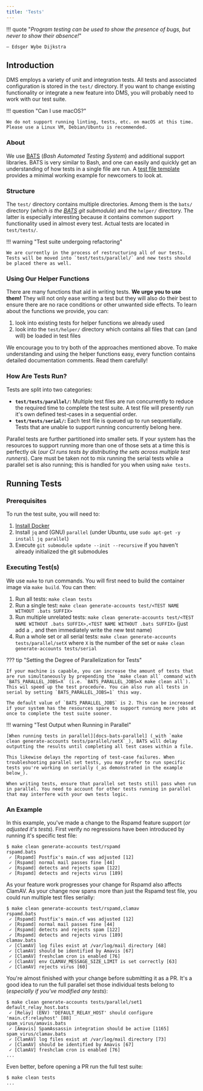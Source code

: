 ```yaml
---
title: 'Tests'
---
```


!!! quote "_Program testing can be used to show the presence of bugs, but never to show their absence!_"

    – Edsger Wybe Dijkstra

## Introduction

DMS employs a variety of unit and integration tests. All tests and associated configuration is stored in the `test/` directory. If you want to change existing functionality or integrate a new feature into DMS, you will probably need to work with our test suite.

!!! question "Can I use macOS?"

    We do not support running linting, tests, etc. on macOS at this time. Please use a Linux VM, Debian/Ubuntu is recommended.

### About

We use [BATS] (_Bash Automated Testing System_) and additional support libraries. BATS is very similar to Bash, and one can easily and quickly get an understanding of how tests in a single file are run. A [test file template][template-test] provides a minimal working example for newcomers to look at.

### Structure

The `test/` directory contains multiple directories. Among them is the `bats/` directory (_which is the [BATS] git submodule_) and the `helper/` directory. The latter is especially interesting because it contains common support functionality used in almost every test. Actual tests are located in `test/tests/`.

!!! warning "Test suite undergoing refactoring"

    We are currently in the process of restructuring all of our tests. Tests will be moved into `test/tests/parallel/` and new tests should be placed there as well.

### Using Our Helper Functions

There are many functions that aid in writing tests. **We urge you to use them!** They will not only ease writing a test but they will also do their best to ensure there are no race conditions or other unwanted side effects. To learn about the functions we provide, you can:

1. look into existing tests for helper functions we already used
2. look into the `test/helper/` directory which contains all files that can (and will) be loaded in test files

We encourage you to try both of the approaches mentioned above. To make understanding and using the helper functions easy, every function contains detailed documentation comments. Read them carefully!

### How Are Tests Run?

Tests are split into two categories:

- **`test/tests/parallel/`:** Multiple test files are run concurrently to reduce the required time to complete the test suite. A test file will presently run it's own defined test-cases in a sequential order.
- **`test/tests/serial/`:** Each test file is queued up to run sequentially. Tests that are unable to support running concurrently belong here.

Parallel tests are further partitioned into smaller sets. If your system has the resources to support running more than one of those sets at a time this is perfectly ok (_our CI runs tests by distributing the sets across multiple test runners_). Care must be taken not to mix running the serial tests while a parallel set is also running; this is handled for you when using `make tests`.

## Running Tests

### Prerequisites

To run the test suite, you will need to:

1. [Install Docker][get-docker]
2. Install `jq` and (GNU) `parallel` (under Ubuntu, use `sudo apt-get -y install jq parallel`)
3. Execute `git submodule update --init --recursive` if you haven't already initialized the git submodules

### Executing Test(s)

We use `make` to run commands. You will first need to build the container image via `make build`. You can then:

1. Run all tests: `make clean tests`
2. Run a single test: `make clean generate-accounts test/<TEST NAME WITHOUT .bats SUFFIX>`
3. Run multiple unrelated tests: `make clean generate-accounts test/<TEST NAME WITHOUT .bats SUFFIX>,<TEST NAME WITHOUT .bats SUFFIX>` (just add a `,` and then immediately write the new test name)
4. Run a whole set or all serial tests: `make clean generate-accounts tests/parallel/setX` where `X` is the number of the set or `make clean generate-accounts tests/serial`

??? tip "Setting the Degree of Parallelization for Tests"

    If your machine is capable, you can increase the amount of tests that are run simultaneously by prepending the `make clean all` command with `BATS_PARALLEL_JOBS=X` (i.e. `BATS_PARALLEL_JOBS=X make clean all`). This wil speed up the test procedure. You can also run all tests in serial by setting `BATS_PARALLEL_JOBS=1` this way.

    The default value of `BATS_PARALLEL_JOBS` is 2. This can be increased if your system has the resources spare to support running more jobs at once to complete the test suite sooner.

!!! warning "Test Output when Running in Parallel"

    [When running tests in parallel][docs-bats-parallel] (_with `make clean generate-accounts tests/parallel/setX`_), BATS will delay outputting the results until completing all test cases within a file.

    This likewise delays the reporting of test-case failures. When troubleshooting parallel set tests, you may prefer to run specific tests you're working on serially (_as demonstrated in the example below_).

    When writing tests, ensure that parallel set tests still pass when run in parallel. You need to account for other tests running in parallel that may interfere with your own tests logic.

### An Example

In this example, you've made a change to the Rspamd feature support (_or adjusted it's tests_). First verify no regressions have been introduced by running it's specific test file:

```console
$ make clean generate-accounts test/rspamd
rspamd.bats
 ✓ [Rspamd] Postfix's main.cf was adjusted [12]
 ✓ [Rspamd] normal mail passes fine [44]
 ✓ [Rspamd] detects and rejects spam [122]
 ✓ [Rspamd] detects and rejects virus [189]
```

As your feature work progresses your change for Rspamd also affects ClamAV. As your change now spans more than just the Rspamd test file, you could run multiple test files serially:

```console
$ make clean generate-accounts test/rspamd,clamav
rspamd.bats
 ✓ [Rspamd] Postfix's main.cf was adjusted [12]
 ✓ [Rspamd] normal mail passes fine [44]
 ✓ [Rspamd] detects and rejects spam [122]
 ✓ [Rspamd] detects and rejects virus [189]
clamav.bats
 ✓ [ClamAV] log files exist at /var/log/mail directory [68]
 ✓ [ClamAV] should be identified by Amavis [67]
 ✓ [ClamAV] freshclam cron is enabled [76]
 ✓ [ClamAV] env CLAMAV_MESSAGE_SIZE_LIMIT is set correctly [63]
 ✓ [ClamAV] rejects virus [60]
```

You're almost finished with your change before submitting it as a PR. It's a good idea to run the full parallel set those individual tests belong to (_especially if you've modified any tests_):

```console
$ make clean generate-accounts tests/parallel/set1
default_relay_host.bats
 ✓ [Relay] (ENV) 'DEFAULT_RELAY_HOST' should configure 'main.cf:relayhost' [88]
spam_virus/amavis.bats
 ✓ [Amavis] SpamAssassin integration should be active [1165]
spam_virus/clamav.bats
 ✓ [ClamAV] log files exist at /var/log/mail directory [73]
 ✓ [ClamAV] should be identified by Amavis [67]
 ✓ [ClamAV] freshclam cron is enabled [76]
...
```

Even better, before opening a PR run the full test suite:

```console
$ make clean tests
...
```

[BATS]: https://github.com/bats-core/bats-core
[template-test]: https://github.com/docker-mailserver/docker-mailserver/blob/master/test/tests/parallel/set2/template.bats
[testing-prs]: https://github.com/docker-mailserver/docker-mailserver/blob/master/.github/workflows/test_merge_requests.yml
[get-docker]: https://docs.docker.com/get-docker/
[docs-bats-parallel]: https://bats-core.readthedocs.io/en/v1.8.2/usage.html#parallel-execution

